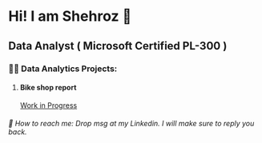 # Hi! I am Shehroz 👋
## Data Analyst ( Microsoft Certified PL-300 )

### 👨‍💻 Data Analytics Projects:
1. #### Bike shop report
   [Work in Progress ](URL)


 
###### 🤳 How to reach me: Drop msg at my Linkedin. I will make sure to reply you back.


